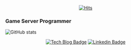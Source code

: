 <div align=center>

[![Hits](https://hits.seeyoufarm.com/api/count/incr/badge.svg?url=https%3A%2F%2Fgithub.com%2FJangHyeonJun)](https://hits.seeyoufarm.com) 

</div>

### Game Server Programmer

![GitHub stats](https://github-readme-stats.vercel.app/api?username=janghyeonjun&include_all_commits=true)


<div align=center>

[![Tech Blog Badge](http://img.shields.io/badge/-Tech%20blog(deprecated)-black?style=flat-square&logo=github&link=https://janghyeonjun.github.io/)](https://janghyeonjun.github.io/) 
[![Linkedin Badge](https://img.shields.io/badge/-LinkedIn-blue?style=flat-square&logo=Linkedin&logoColor=white&link=https://www.linkedin.com/in/janghyeonjun/)](https://www.linkedin.com/in/janghyeonjun/) 

</div>
